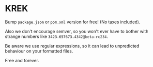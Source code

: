 KREK
====

Bump `package.json` or `pom.xml` version for free! (No taxes included).

Also we don't encourage semver, so you won't ever have to bother with strange numbers like `3423.657673.4342@beta-rc234`.

Be aware we use regular expressions, so it can lead to unpredicted behaviour on your formatted files.

Free and forever.
